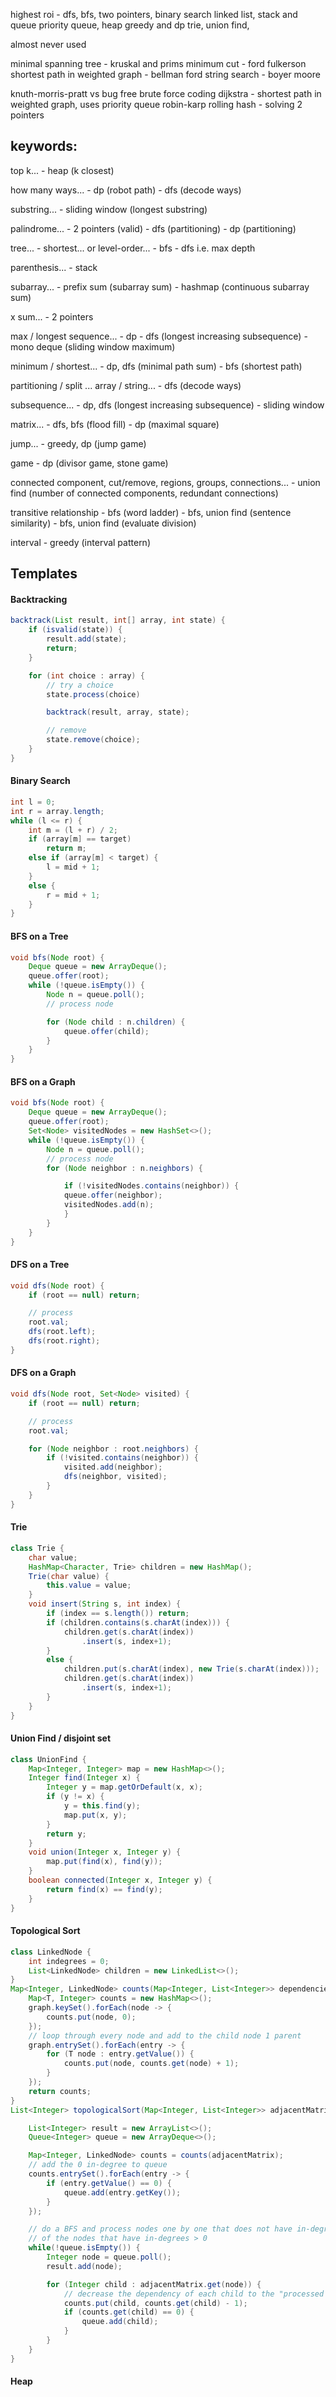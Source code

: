 highest roi - dfs, bfs, two pointers, binary search
linked list, stack and queue
priority queue, heap
greedy and dp
trie, union find,

almost never used

minimal spanning tree - kruskal and prims
minimum cut - ford fulkerson
shortest path in weighted graph - bellman ford
string search - boyer moore

knuth-morris-pratt vs bug free brute force coding
dijkstra - shortest path in weighted graph, uses priority queue
robin-karp rolling hash - solving 2 pointers

## keywords:

top k... - heap (k closest)

how many ways... - dp (robot path) - dfs (decode ways)

substring... - sliding window (longest substring)

palindrome... - 2 pointers (valid) - dfs (partitioning) - dp (partitioning)

tree... - shortest... or level-order... - bfs - dfs i.e. max depth

parenthesis... - stack

subarray... - prefix sum (subarray sum) - hashmap (continuous subarray sum)

x sum... - 2 pointers

max / longest sequence... - dp - dfs (longest increasing subsequence) - mono deque (sliding window maximum)

minimum / shortest... - dp, dfs (minimal path sum) - bfs (shortest path)

partitioning / split ... array / string... - dfs (decode ways)

subsequence... - dp, dfs (longest increasing subsequence) - sliding window

matrix... - dfs, bfs (flood fill) - dp (maximal square)

jump... - greedy, dp (jump game)

game - dp (divisor game, stone game)

connected component, cut/remove, regions, groups, connections... - union find (number of connected components, redundant connections)

transitive relationship - bfs (word ladder) - bfs, union find (sentence similarity) - bfs, union find (evaluate division)

interval - greedy (interval pattern)

## Templates

#### Backtracking

```java
backtrack(List result, int[] array, int state) {
    if (isvalid(state)) {
        result.add(state);
        return;
    }

    for (int choice : array) {
        // try a choice
        state.process(choice)

        backtrack(result, array, state);

        // remove
        state.remove(choice);
    }
}
```

#### Binary Search

```java
int l = 0;
int r = array.length;
while (l <= r) {
    int m = (l + r) / 2;
    if (array[m] == target)
        return m;
    else if (array[m] < target) {
        l = mid + 1;
    }
    else {
        r = mid + 1;
    }
}
```

#### BFS on a Tree

```java
void bfs(Node root) {
    Deque queue = new ArrayDeque();
    queue.offer(root);
    while (!queue.isEmpty()) {
        Node n = queue.poll();
        // process node

        for (Node child : n.children) {
            queue.offer(child);
        }
    }
}
```

#### BFS on a Graph

```java
void bfs(Node root) {
    Deque queue = new ArrayDeque();
    queue.offer(root);
    Set<Node> visitedNodes = new HashSet<>();
    while (!queue.isEmpty()) {
        Node n = queue.poll();
        // process node
        for (Node neighbor : n.neighbors) {

            if (!visitedNodes.contains(neighbor)) {
            queue.offer(neighbor);
            visitedNodes.add(n);
            }
        }
    }
}
```

#### DFS on a Tree

```java
void dfs(Node root) {
    if (root == null) return;

    // process
    root.val;
    dfs(root.left);
    dfs(root.right);
}
```

#### DFS on a Graph

```java
void dfs(Node root, Set<Node> visited) {
    if (root == null) return;

    // process
    root.val;

    for (Node neighbor : root.neighbors) {
        if (!visited.contains(neighbor)) {
            visited.add(neighbor);
            dfs(neighbor, visited);
        }
    }
}
```

#### Trie

```java
class Trie {
    char value;
    HashMap<Character, Trie> children = new HashMap();
    Trie(char value) {
        this.value = value;
    }
    void insert(String s, int index) {
        if (index == s.length()) return;
        if (children.contains(s.charAt(index))) {
            children.get(s.charAt(index))
                .insert(s, index+1);
        }
        else {
            children.put(s.charAt(index), new Trie(s.charAt(index)));
            children.get(s.charAt(index))
                .insert(s, index+1);
        }
    }
}
```

#### Union Find / disjoint set

```java
class UnionFind {
    Map<Integer, Integer> map = new HashMap<>();
    Integer find(Integer x) {
        Integer y = map.getOrDefault(x, x);
        if (y != x) {
            y = this.find(y);
            map.put(x, y);
        }
        return y;
    }
    void union(Integer x, Integer y) {
        map.put(find(x), find(y));
    }
    boolean connected(Integer x, Integer y) {
        return find(x) == find(y);
    }
}
```

#### Topological Sort

```java
class LinkedNode {
    int indegrees = 0;
    List<LinkedNode> children = new LinkedList<>();
}
Map<Integer, LinkedNode> counts(Map<Integer, List<Integer>> dependencies) {
    Map<T, Integer> counts = new HashMap<>();
    graph.keySet().forEach(node -> {
        counts.put(node, 0);
    });
    // loop through every node and add to the child node 1 parent
    graph.entrySet().forEach(entry -> {
        for (T node : entry.getValue()) {
            counts.put(node, counts.get(node) + 1);
        }
    });
    return counts;
}
List<Integer> topologicalSort(Map<Integer, List<Integer>> adjacentMatrix) {

    List<Integer> result = new ArrayList<>();
    Queue<Integer> queue = new ArrayDeque<>();

    Map<Integer, LinkedNode> counts = counts(adjacentMatrix);
    // add the 0 in-degree to queue
    counts.entrySet().forEach(entry -> {
        if (entry.getValue() == 0) {
            queue.add(entry.getKey());
        }
    });

    // do a BFS and process nodes one by one that does not have in-degrees, as well as decrease the count
    // of the nodes that have in-degrees > 0
    while(!queue.isEmpty()) {
        Integer node = queue.poll();
        result.add(node);

        for (Integer child : adjacentMatrix.get(node)) {
            // decrease the dependency of each child to the "processed parent"
            counts.put(child, counts.get(child) - 1);
            if (counts.get(child) == 0) {
                queue.add(child);
            }
        }
    }
}
```

#### Heap
